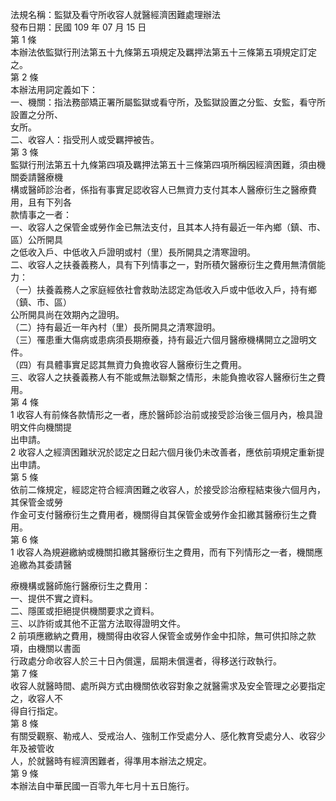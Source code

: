 法規名稱：監獄及看守所收容人就醫經濟困難處理辦法  
發布日期：民國 109 年 07 月 15 日  
第 1 條  
本辦法依監獄行刑法第五十九條第五項規定及羈押法第五十三條第五項規定訂定之。  
第 2 條  
本辦法用詞定義如下：  
一、機關：指法務部矯正署所屬監獄或看守所，及監獄設置之分監、女監，看守所設置之分所、  
女所。  
二、收容人：指受刑人或受羈押被告。  
第 3 條  
監獄行刑法第五十九條第四項及羈押法第五十三條第四項所稱因經濟困難，須由機關委請醫療機  
構或醫師診治者，係指有事實足認收容人已無資力支付其本人醫療衍生之醫療費用，且有下列各  
款情事之一者：  
一、收容人之保管金或勞作金已無法支付，且其本人持有最近一年內鄉（鎮、市、區）公所開具  
之低收入戶、中低收入戶證明或村（里）長所開具之清寒證明。  
二、收容人之扶養義務人，具有下列情事之一，對所積欠醫療衍生之費用無清償能力：  
（一）扶養義務人之家庭經依社會救助法認定為低收入戶或中低收入戶，持有鄉（鎮、市、區）  
公所開具尚在效期內之證明。  
（二）持有最近一年內村（里）長所開具之清寒證明。  
（三）罹患重大傷病或患病須長期療養，持有最近六個月醫療機構開立之證明文件。  
（四）有具體事實足認其無資力負擔收容人醫療衍生之費用。  
三、收容人之扶養義務人有不能或無法聯繫之情形，未能負擔收容人醫療衍生之費用。  
第 4 條  
1 收容人有前條各款情形之一者，應於醫師診治前或接受診治後三個月內，檢具證明文件向機關提  
出申請。  
2 收容人之經濟困難狀況於認定之日起六個月後仍未改善者，應依前項規定重新提出申請。  
第 5 條  
依前二條規定，經認定符合經濟困難之收容人，於接受診治療程結束後六個月內，其保管金或勞  
作金可支付醫療衍生之費用者，機關得自其保管金或勞作金扣繳其醫療衍生之費用。  
第 6 條  
1 收容人為規避繳納或機關扣繳其醫療衍生之費用，而有下列情形之一者，機關應追繳為其委請醫  


療機構或醫師施行醫療衍生之費用：  
一、提供不實之資料。  
二、隱匿或拒絕提供機關要求之資料。  
三、以詐術或其他不正當方法取得證明文件。  
2 前項應繳納之費用，機關得由收容人保管金或勞作金中扣除，無可供扣除之款項，由機關以書面  
行政處分命收容人於三十日內償還，屆期未償還者，得移送行政執行。  
第 7 條  
收容人就醫時間、處所與方式由機關依收容對象之就醫需求及安全管理之必要指定之，收容人不  
得自行指定。  
第 8 條  
有關受觀察、勒戒人、受戒治人、強制工作受處分人、感化教育受處分人、收容少年及被管收  
人，於就醫時有經濟困難者，得準用本辦法之規定。  
第 9 條  
本辦法自中華民國一百零九年七月十五日施行。  


